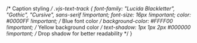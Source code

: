 /* Caption styling */
.vjs-text-track {
    font-family: "Lucida Blackletter", "Gothic", "Cursive", sans-serif !important;
    font-size: 16px !important;
    color: #0000FF !important; /* Blue font color */
    background-color: #FFFF00 !important; /* Yellow background color */
    text-shadow: 1px 1px 2px #000000 !important; /* Drop shadow for better readability */
}
